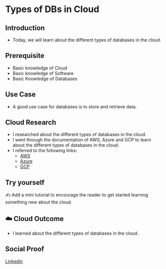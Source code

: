 # Types of DBs in Cloud

## Introduction

- Today, we will learn about the different types of databases in the cloud.

## Prerequisite

- Basic knowledge of Cloud
- Basic knowledge of Software
- Basic Knowledge of Databases

## Use Case

- A good use case for databases is to store and retrieve data.


## Cloud Research

- I researched about the different types of databases in the cloud.
- I went through the documentation of AWS, Azure and GCP to learn about the different types of databases in the cloud.
- I referred to the following links:
  - [AWS](https://aws.amazon.com/products/databases/)
  - [Azure](https://azure.microsoft.com/en-in/product-categories/databases/)
  - [GCP](https://cloud.google.com/products/databases)

## Try yourself

✍️ Add a mini tutorial to encourage the reader to get started learning something new about the cloud.

## ☁️ Cloud Outcome

- I learned about the different types of databases in the cloud.


## Social Proof

[Linkedin](https://www.linkedin.com/posts/pankaj-biradar_100daysofcloud-clouddatabases-technology-activity-7131302477223624706-F2Vi/)
